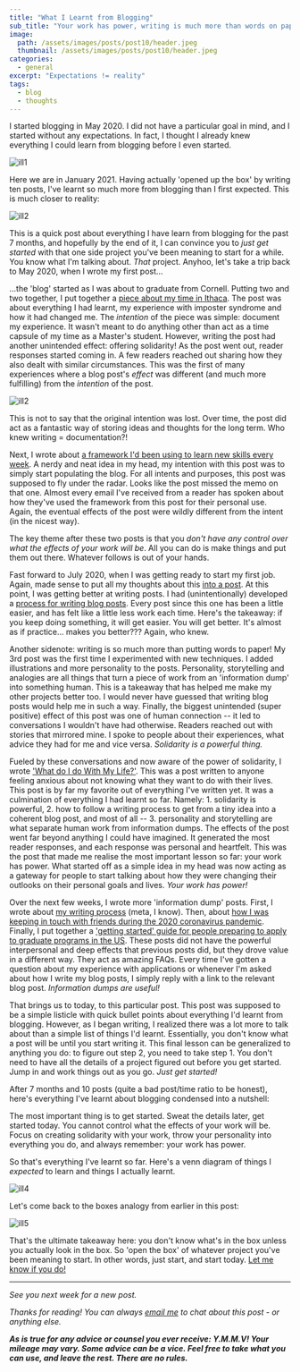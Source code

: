 ```yaml
---
title: "What I Learnt from Blogging"
sub_title: "Your work has power, writing is much more than words on paper, write with personality!"
image: 
  path: /assets/images/posts/post10/header.jpeg
  thumbnail: /assets/images/posts/post10/header.jpeg
categories:
  - general
excerpt: "Expectations != reality"
tags:
  - blog
  - thoughts
---
```


I started blogging in May 2020. I did not have a particular goal in mind, and I started without any expectations. In fact, I thought I already knew everything I could learn from blogging before I even started. 

![ill1](/assets/images/posts/post10/ill1.jpeg)

Here we are in January 2021. Having actually 'opened up the box' by writing ten posts, I've learnt so much more from blogging than I first expected. This is much closer to reality:

![ill2](/assets/images/posts/post10/ill2.jpeg)

This is a quick post about everything I have learn from blogging for the past 7 months, and hopefully by the end of it, I can convince you to *just* *get started* with that one side project you've been meaning to start for a while. You know what I'm talking about. *That* project. Anyhoo, let's take a trip back to May 2020, when I wrote my first post...

...the 'blog' started as I was about to graduate from Cornell. Putting two and two together, I put together a [piece about my time in Ithaca](https://psaraswat.com/general/2020/05/30/saying.html). The post was about everything I had learnt, my experience with imposter syndrome and how it had changed me. The *intention* of the piece was simple: document my experience. It wasn't meant to do anything other than act as a time capsule of my time as a Master's student. However, writing the post had another unintended effect: offering solidarity! As the post went out, reader responses started coming in. A few readers reached out sharing how they also dealt with similar circumstances. This was the first of many experiences where a blog post's *effect* was different (and much more fulfilling) from the *intention* of the post. 

![ill2](/assets/images/posts/post10/ill2.jpeg)

This is not to say that the original intention was lost. Over time, the post did act as a fantastic way of storing ideas and thoughts for the long term. Who knew writing = documentation?!

Next, I wrote about [a framework I'd been using to learn new skills every week](https://psaraswat.com/general/2020/06/06/lsnew.html). A nerdy and neat idea in my head, my intention with this post was to simply start populating the blog. For all intents and purposes, this post was supposed to fly under the radar. Looks like the post missed the memo on that one. Almost every email I've received from a reader has spoken about how they've used the framework from this post for their personal use. Again, the eventual effects of the post were wildly different from the intent (in the nicest way). 

The key theme after these two posts is that you *don't have any control over what the effects of your work will be*. All you can do is make things and put them out there. Whatever follows is out of your hands. 

Fast forward to July 2020, when I was getting ready to start my first job. Again, made sense to put all my thoughts about this [into a post](https://psaraswat.com/general/2020/07/01/career.html). At this point, I was getting better at writing posts. I had (unintentionally) developed a [process for writing blog posts](https://psaraswat.com/general/2020/08/27/writing-process.html). Every post since this one has been a little easier, and has felt like a little less work each time. Here's the takeaway: if you keep doing something, it will get easier. You will get better. It's almost as if practice... makes you better??? Again, who knew. 

Another sidenote: writing is so much more than putting words to paper! My 3rd post was the first time I experimented with new techniques. I added illustrations and more personality to the posts. Personality, storytelling and analogies are all things that turn a piece of work from an 'information dump' into something human. This is a takeaway that has helped me make my other projects better too. I would never have guessed that writing blog posts would help me in such a way. Finally, the biggest unintended (super positive) effect of this post was one of human connection -- it led to conversations I wouldn't have had otherwise. Readers reached out with stories that mirrored mine. I spoke to people about their experiences, what advice they had for me and vice versa. *Solidarity is a powerful thing.* 

Fueled by these conversations and now aware of the power of solidarity, I wrote ['What do I do With My Life?'](https://psaraswat.com/general/2020/08/11/what-do-i-do.html). This was a post written to anyone feeling anxious about not knowing what they want to do with their lives. This post is by far my favorite out of everything I've written yet. It was a culmination of everything I had learnt so far. Namely: 1. solidarity is powerful, 2. how to follow a writing process to get from a tiny idea into a coherent blog post, and most of all -- 3. personality and storytelling are what separate human work from information dumps. The effects of the post went far beyond anything I could have imagined. It generated the most reader responses, and each response was personal and heartfelt. This was the post that made me realise the most important lesson so far: your work has power. What started off as a simple idea in my head was now acting as a gateway for people to start talking about how they were changing their outlooks on their personal goals and lives. *Your work has power!*

Over the next few weeks, I wrote more 'information dump' posts. First, I wrote about [my writing process](https://psaraswat.com/general/2020/08/27/writing-process.html) (meta, I know). Then, about [how I was keeping in touch with friends during the 2020 coronavirus pandemic](https://psaraswat.com/general/2020/09/23/discord.html). Finally, I put together a ['getting started' guide for people preparing to apply to graduate programs in the US](https://psaraswat.com/general/2020/10/23/masters.html). These posts did not have the powerful interpersonal and deep effects that previous posts did, but they drove value in a different way. They act as amazing FAQs.  Every time I've gotten a question about my experience with applications or whenever I'm asked about how I write my blog posts, I simply reply with a link to the relevant blog post. *Information dumps are useful!*

That brings us to today, to this particular post. This post was supposed to be a simple listicle with quick bullet points about everything I'd learnt from blogging. However, as I began writing, I realized there was a lot more to talk about than a simple list of things I'd learnt. Essentially, you don't know what a post will be until you start writing it. This final lesson can be generalized to anything you do: to figure out step 2, you need to take step 1. You don't need to have all the details of a project figured out before you get started. Jump in and work things out as you go. *Just* *get started!*

After 7 months and 10 posts (quite a bad post/time ratio to be honest), here's everything I've learnt about blogging condensed into a nutshell:

The most important thing is to get started. Sweat the details later, get started today. You cannot control what the effects of your work will be. Focus on creating solidarity with your work, throw your personality into everything you do, and always remember: your work has power. 

So that's everything I've learnt so far. Here's a venn diagram of things I *expected* to learn and things I actually learnt.

![ill4](/assets/images/posts/post10/ill4.jpeg)

Let's come back to the boxes analogy from earlier in this post: 

![ill5](/assets/images/posts/post10/ill5.jpeg)

That's the ultimate takeaway here: you don't know what's in the box unless you actually look in the box. So 'open the box' of whatever project you've been meaning to start. In other words, just start, and start today. [Let me know if you do!](mailto:parthswat@gmail.com)

---

*See you next week for a new post.*

 *Thanks for reading! You can always [email me](mailto:parthswat@gmail.com) to chat about this post - or anything else.*

 ***As is true for any advice or counsel you ever receive: Y.M.M.V! Your mileage may vary. Some advice can be a vice. Feel free to take what you can use, and leave the rest. There are no rules.***
